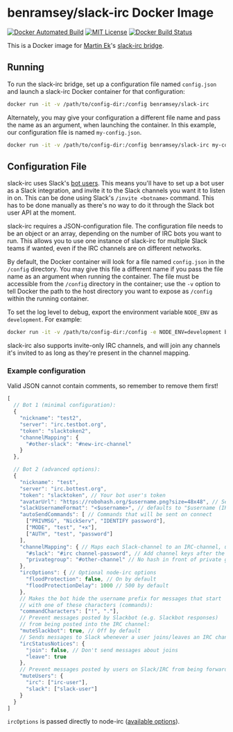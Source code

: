 # benramsey/slack-irc Docker Image

[![Docker Automated Build](https://img.shields.io/docker/automated/benramsey/slack-irc.svg?style=flat-square)](https://hub.docker.com/r/benramsey/slack-irc/) [![MIT License](https://img.shields.io/github/license/ramsey/docker-slack-irc.svg?style=flat-square)](https://github.com/ramsey/docker-slack-irc/blob/master/LICENSE) [![Docker Build Status](https://img.shields.io/docker/build/benramsey/slack-irc.svg?style=flat-square)](https://hub.docker.com/r/benramsey/slack-irc/builds/)

This is a Docker image for [Martin Ek](https://github.com/ekmartin)'s [slack-irc bridge](https://github.com/ekmartin/slack-irc).

## Running

To run the slack-irc bridge, set up a configuration file named `config.json` and launch a slack-irc Docker container for that configuration:

``` bash
docker run -it -v /path/to/config-dir:/config benramsey/slack-irc
```

Alternately, you may give your configuration a different file name and pass the name as an argument, when launching the container. In this example, our configuration file is named `my-config.json`.

``` bash
docker run -it -v /path/to/config-dir:/config benramsey/slack-irc my-config.json
```

## Configuration File

slack-irc uses Slack's [bot users](https://api.slack.com/bot-users). This means you'll have to set up a bot user as a Slack integration, and invite it to the Slack channels you want it to listen in on. This can be done using Slack's `/invite <botname>` command. This has to be done manually as there's no way to do it through the Slack bot user API at the moment.

slack-irc requires a JSON-configuration file. The configuration file needs to be an object or an array, depending on the number of IRC bots you want to run. This allows you to use one instance of slack-irc for multiple Slack teams if wanted, even if the IRC channels are on different networks.

By default, the Docker container will look for a file named `config.json` in the `/config` directory. You may give this file a different name if you pass the file name as an argument when running the container. The file must be accessible from the `/config` directory in the container; use the `-v` option to tell Docker the path to the host directory you want to expose as `/config` within the running container.

To set the log level to debug, export the environment variable `NODE_ENV` as `development`. For example:

``` bash
docker run -it -v /path/to/config-dir:/config -e NODE_ENV=development benramsey/slack-irc
```

slack-irc also supports invite-only IRC channels, and will join any channels it's invited to as long as they're present in the channel mapping.

### Example configuration

Valid JSON cannot contain comments, so remember to remove them first!

``` js
[
  // Bot 1 (minimal configuration):
  {
    "nickname": "test2",
    "server": "irc.testbot.org",
    "token": "slacktoken2",
    "channelMapping": {
      "#other-slack": "#new-irc-channel"
    }
  },

  // Bot 2 (advanced options):
  {
    "nickname": "test",
    "server": "irc.bottest.org",
    "token": "slacktoken", // Your bot user's token
    "avatarUrl": "https://robohash.org/$username.png?size=48x48", // Set to false to disable Slack avatars
    "slackUsernameFormat": "<$username>", // defaults to "$username (IRC)"; "$username" ovverides so there's no suffix or prefix at all
    "autoSendCommands": [ // Commands that will be sent on connect
      ["PRIVMSG", "NickServ", "IDENTIFY password"],
      ["MODE", "test", "+x"],
      ["AUTH", "test", "password"]
    ],
    "channelMapping": { // Maps each Slack-channel to an IRC-channel, used to direct messages to the correct place
      "#slack": "#irc channel-password", // Add channel keys after the channel name
      "privategroup": "#other-channel" // No hash in front of private groups
    },
    "ircOptions": { // Optional node-irc options
      "floodProtection": false, // On by default
      "floodProtectionDelay": 1000 // 500 by default
    },
    // Makes the bot hide the username prefix for messages that start
    // with one of these characters (commands):
    "commandCharacters": ["!", "."],
    // Prevent messages posted by Slackbot (e.g. Slackbot responses)
    // from being posted into the IRC channel:
    "muteSlackbot": true, // Off by default
    // Sends messages to Slack whenever a user joins/leaves an IRC channel:
    "ircStatusNotices": {
      "join": false, // Don't send messages about joins
      "leave": true
    },
    // Prevent messages posted by users on Slack/IRC from being forwarded:
    "muteUsers": {
      "irc": ["irc-user"],
      "slack": ["slack-user"]
    }
  }
]
```

`ircOptions` is passed directly to node-irc ([available options](http://node-irc.readthedocs.org/en/latest/API.html#irc.Client)).
